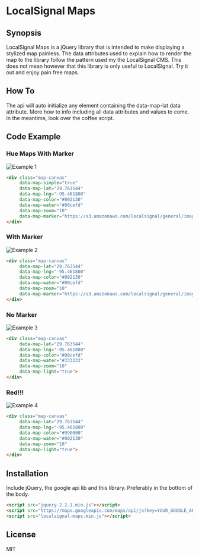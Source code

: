 # LocalSignal Maps

## Synopsis

LocalSignal Maps is a jQuery library that is intended to make displaying a stylized map painless. The data attributes used to explain how to render the map
to the library follow the pattern used my the LocalSignal CMS. This does not mean however that this library is only useful to LocalSignal. Try it out and enjoy
pain free maps.

## How To

The api will auto initialize any element containing the data-map-lat data attribute. More how to info including all data attributes and values to come. In the meantime, look over the coffee script.

## Code Example

### Hue Maps With Marker

![Example 1](https://s3.amazonaws.com/localsignal/maps/examples/1.png)

```html
<div class="map-canvas"
     data-map-simple="true"
     data-map-lat="29.763544"
     data-map-lng="-95.461800"
     data-map-color="#002130"
     data-map-water="#00cefd"
     data-map-zoom="10"
     data-map-marker="https://s3.amazonaws.com/localsignal/general/images/map-markers/marker-10.png">
</div>
```

### With Marker

![Example 2](https://s3.amazonaws.com/localsignal/maps/examples/2.png)

```html
<div class="map-canvas"
     data-map-lat="29.763544"
     data-map-lng="-95.461800"
     data-map-color="#002130"
     data-map-water="#00cefd"
     data-map-zoom="10"
     data-map-marker="https://s3.amazonaws.com/localsignal/general/images/map-markers/marker-16.png">
</div>
```

### No Marker

![Example 3](https://s3.amazonaws.com/localsignal/maps/examples/3.png)

```html
<div class="map-canvas"
     data-map-lat="29.763544"
     data-map-lng="-95.461800"
     data-map-color="#00cefd"
     data-map-water="#333333"
     data-map-zoom="10"
     data-map-light="true">
</div>
```

### Red!!!

![Example 4](https://s3.amazonaws.com/localsignal/maps/examples/4.png)

```html
<div class="map-canvas"
     data-map-lat="29.763544"
     data-map-lng="-95.461800"
     data-map-color="#990000"
     data-map-water="#002130"
     data-map-zoom="10"
     data-map-light="true">
</div>
```

## Installation

Include jQuery, the google api lib and this library. Preferably in the bottom of the body.

```html
<script src="jquery-2.2.1.min.js"></script>
<script src="https://maps.googleapis.com/maps/api/js?key=YOUR_GOOGLE_API_KEY"></script>
<script src="localsignal-maps.min.js"></script>
```

## License

MIT
